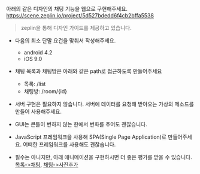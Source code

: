 아래의 같은 디자인의 채팅 기능을 웹으로 구현해주세요. <br/>
https://scene.zeplin.io/project/5d527bdedd6f4cb2bffa5538

> zeplin을 통해 디자인 가이드를 제공하고 있습니다. <br/>

- 다음의 최소 단말 요건을 맞춰서 작성해주세요.
  - android 4.2
  - iOS 9.0
- 채팅 목록과 채팅방은 아래와 같은 path로 접근하도록 만들어주세요

  - 목록: /list
  - 채팅방: /room/{id}

- 서버 구현은 필요하지 않습니다. 서버에 데이터를 요청해 받아오는 가상의 메소드를 만들어 사용해주세요.
- GUI는 큰틀이 변하지 않는 한에서 변화를 주어도 괜찮습니다.
- JavaScript 프레임워크을 사용해 SPA(Single Page Application)로 만들어주세요. 어떠한 프레임워크를 사용해도 괜찮습니다.

- 필수는 아니지만, 아래 애니메이션을 구현하시면 더 좋은 평가를 받을 수 있습니다.
  [목록->채팅](scene1.gif), [채팅->사진추가](scene2.gif)
